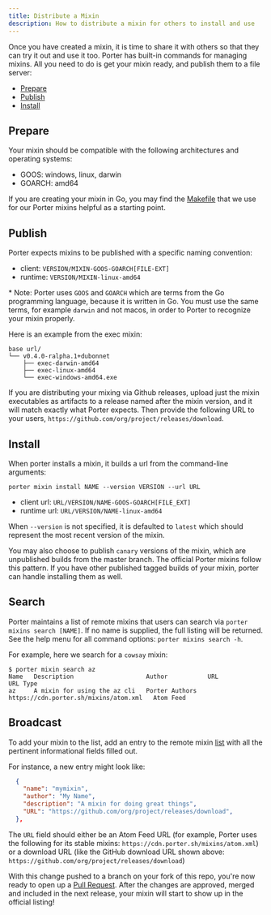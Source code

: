 ```yaml
---
title: Distribute a Mixin
description: How to distribute a mixin for others to install and use
---
```


Once you have created a mixin, it is time to share it with others so that
they can try it out and use it too. Porter has built-in commands for
managing mixins. All you need to do is get your mixin ready, and publish
them to a file server:

* [Prepare](#prepare)
* [Publish](#publish)
* [Install](#install)

## Prepare

Your mixin should be compatible with the following architectures and operating
systems:

* GOOS: windows, linux, darwin
* GOARCH: amd64

If you are creating your mixin in Go, you may find the [Makefile][mk] that we use
for our Porter mixins helpful as a starting point.

## Publish

Porter expects mixins to be published with a specific naming convention:

* client: `VERSION/MIXIN-GOOS-GOARCH[FILE-EXT]`
* runtime: `VERSION/MIXIN-linux-amd64`

\* Note: Porter uses `GOOS` and `GOARCH` which are terms from the Go programming
language, because it is written in Go. You must use the same terms, for example
`darwin` and not macos, in order to Porter to recognize your mixin properly.

Here is an example from the exec mixin:

```
base url/
└── v0.4.0-ralpha.1+dubonnet
    ├── exec-darwin-amd64
    ├── exec-linux-amd64
    └── exec-windows-amd64.exe
```

If you are distributing your mixing via Github releases, upload just the mixin
executables as artifacts to a release named after the mixin version, and it will
match exactly what Porter expects. Then provide the following URL to your users,
`https://github.com/org/project/releases/download`.

## Install

When porter installs a mixin, it builds a url from the command-line arguments:

```
porter mixin install NAME --version VERSION --url URL
```

* client url: `URL/VERSION/NAME-GOOS-GOARCH[FILE_EXT]`
* runtime url: `URL/VERSION/NAME-linux-amd64`

When `--version` is not specified, it is defaulted to `latest` which should
represent the most recent version of the mixin.

You may also choose to publish `canary` versions of the mixin, which are
unpublished builds from the master branch. The official Porter mixins follow
this pattern. If you have other published tagged builds of your mixin, porter
can handle installing them as well.

## Search

Porter maintains a list of remote mixins that users can search via
`porter mixins search [NAME]`. If no name is supplied, the full listing will be
returned.  See the help menu for all command options: `porter mixins search -h`.

For example, here we search for a `cowsay` mixin:

```console
$ porter mixin search az
Name   Description                    Author           URL                                     URL Type
az     A mixin for using the az cli   Porter Authors   https://cdn.porter.sh/mixins/atom.xml   Atom Feed
```

## Broadcast

To add your mixin to the list, add an entry to the remote mixin
[list](https://github.com/deislabs/porter/blob/master/pkg/mixin/directory/index.json)
with all the pertinent informational fields filled out.

For instance, a new entry might look like:

```json
  {
    "name": "mymixin",
    "author": "My Name",
    "description": "A mixin for doing great things",
    "URL": "https://github.com/org/project/releases/download",
  },
```

The `URL` field should either be an Atom Feed URL (for example, Porter uses
the following for its stable mixins: `https://cdn.porter.sh/mixins/atom.xml`) or
a download URL (like the GitHub download URL shown above:
`https://github.com/org/project/releases/download`)

With this change pushed to a branch on your fork of this repo, you're
now ready to open up a [Pull Request](https://github.com/deislabs/porter/pulls).
After the changes are approved, merged and included in the next release, your
mixin will start to show up in the official listing!

[mk]: https://github.com/deislabs/porter/blob/master/mixin.mk
